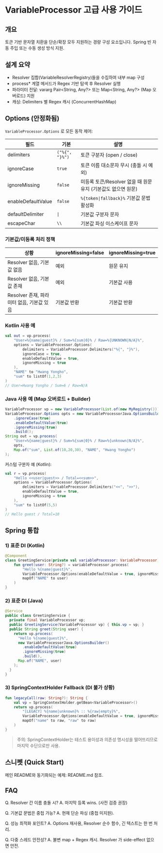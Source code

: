 # VariableProcessor 고급 사용 가이드

## 개요
토큰 기반 문자열 치환을 단순/확장 모두 지원하는 경량 구성 요소입니다. Spring 빈 자동 주입 또는 수동 생성 방식 지원.

## 설계 요약
- Resolver 집합(VariableResolverRegistry)들을 수집하여 내부 map 구성
- process* 계열 메서드가 Regex 기반 탐색 후 Resolver 실행
- 파라미터 전달: vararg Pair<String, Any?> 또는 Map<String, Any?> (Map 오버로드) 지원
- 캐싱: Delimiters 별 Regex 캐시 (ConcurrentHashMap)

## Options (안정화됨)
`VariableProcessor.Options` 로 모든 동작 제어:

| 필드 | 기본             | 설명                                      |
|------|----------------|-----------------------------------------|
| delimiters | `("%{", "}%")` | 토큰 구분자 (open / close)                   |
| ignoreCase | `true`         | 토큰 이름 대소문자 무시 (충돌 시 예외)                 |
| ignoreMissing | `false`        | 미등록 토큰/Resolver 없을 때 원문 유지 (기본값도 없으면 원문) |
| enableDefaultValue | `false`        | `%{token\|fallback}%` 기본값 문법 활성화        |
| defaultDelimiter | `\|`           | 기본값 구분자 문자 |
| escapeChar | `\\`           | 기본값 파싱 이스케이프 문자                         |

### 기본값/미등록 처리 정책
| 상황 | ignoreMissing=false | ignoreMissing=true |
|------|--------------------|--------------------|
| Resolver 없음, 기본값 없음 | 예외 | 원문 유지 |
| Resolver 없음, 기본값 존재 | 예외 | 기본값 사용 |
| Resolver 존재, 파라미터 없음, 기본값 있음 | 기본값 반환 | 기본값 반환 |

### Kotlin 사용 예
```kotlin
val out = vp.process(
    "User=%{name|guest}% / Sum=%{sum|0}% / Raw=%{UNKNOWN|N/A}%",
    options = VariableProcessor.Options(
        delimiters = VariableProcessor.Delimiters("%{", "}%"),
        ignoreCase = true,
        enableDefaultValue = true,
        ignoreMissing = true
    ),
    "NAME" to "Hwang Yongho",
    "sum" to listOf(1,2,3)
)
// User=Hwang Yongho / Sum=6 / Raw=N/A
```

### Java 사용 예 (Map 오버로드 + Builder)
```java
VariableProcessor vp = new VariableProcessor(List.of(new MyRegistry()));
VariableProcessor.Options opts = new VariableProcessorJava.OptionsBuilder()
    .ignoreCase(true)
    .enableDefaultValue(true)
    .ignoreMissing(true)
    .build();
String out = vp.process(
    "User=%{name|guest}% / Sum=%{sum|0}% / Raw=%{unknown|N/A}%",
    opts,
    Map.of("sum", List.of(10,20,30), "NAME", "Hwang Yongho")
);
```

커스텀 구분자 예 (Kotlin):
```kotlin
val r = vp.process(
    "Hello <<user|guest>> / Total=<<sum>>",
    options = VariableProcessor.Options(
        delimiters = VariableProcessor.Delimiters("<<", ">>"),
        enableDefaultValue = true,
        ignoreMissing = true
    ),
    "sum" to listOf(5,5)
)
// Hello guest / Total=10
```

## Spring 통합
### 1) 표준 DI (Kotlin)
```kotlin
@Component
class GreetingService(private val variableProcessor: VariableProcessor) {
    fun greet(user: String?) = variableProcessor.process(
        "Hello %{name|guest}%",
        VariableProcessor.Options(enableDefaultValue = true, ignoreMissing = true),
        mapOf("NAME" to user)
    )
}
```

### 2) 표준 DI (Java)
```java
@Service
public class GreetingService {
  private final VariableProcessor vp;
  public GreetingService(VariableProcessor vp) { this.vp = vp; }
  public String greet(String user) {
    return vp.process(
      "Hello %{name|guest}%",
      new VariableProcessorJava.OptionsBuilder()
        .enableDefaultValue(true)
        .ignoreMissing(true)
        .build(),
      Map.of("NAME", user)
    );
  }
}
```

### 3) SpringContextHolder Fallback (DI 불가 상황)
```kotlin
fun legacyCall(raw: String?): String {
    val vp = SpringContextHolder.getBean<VariableProcessor>()
    return vp.process(
        "[LEGACY] %{name|unknown}% :: %{raw|empty}%",
        VariableProcessor.Options(enableDefaultValue = true, ignoreMissing = true),
        mapOf("name" to raw, "raw" to raw)
    )
}
```
> 주의: SpringContextHolder는 테스트 용이성과 의존성 명시성을 떨어뜨리므로 마지막 수단으로만 사용.

## 스니펫 (Quick Start)
메인 README와 동기화되는 예제: README.md 참조.

## FAQ
Q. Resolver 간 이름 충돌 시?
A. 마지막 등록 wins. (사전 검증 권장)

Q. 기본값 문법은 중첩 가능?
A. 현재 단순 파싱 (중첩 미지원).

Q. 성능 최적화 포인트?
A. Options 재사용, Resolver 순수 함수, 긴 텍스트는 한 번 처리.

Q. 다중 스레드 안전성?
A. 불변 map + Regex 캐시. Resolver 가 side-effect 없으면 안전.
